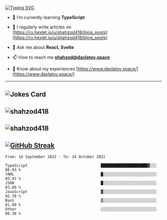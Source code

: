 [![Typing SVG](https://readme-typing-svg.herokuapp.com?font=Turret+Road&height=30&lines=HI!+I%60m+Frontend+Developer)](https://git.io/typing-svg)

- 🌱 I’m currently learning **TypeScript**

- 📝 I regularly write articles on [https://ru.hexlet.io/u/shahzod418/blog_posts](https://ru.hexlet.io/u/shahzod418/blog_posts)

- 💬 Ask me about **React, Svelte**

- 📫 How to reach me **shahzod@davlatov.space**

- 📄 Know about my experiences [https://www.davlatov.space/](https://www.davlatov.space/)

---
![Jokes Card](https://readme-jokes.vercel.app/api?theme=radical)
---
![shahzod418](https://github-readme-stats.vercel.app/api/top-langs?username=shahzod418&show_icons=true&theme=radical&locale=en&layout=compact)
---
![shahzod418](https://github-readme-stats.vercel.app/api?username=shahzod418&show_icons=true&theme=radical&locale=en&count_private=true)
---
[![GitHub Streak](http://github-readme-streak-stats.herokuapp.com?user=shahzod418&theme=radical&date_format=M%20j%5B%2C%20Y%5D)](https://git.io/streak-stats)
---
<!--START_SECTION:waka-->

```text
From: 14 September 2022 - To: 14 October 2022

TypeScript                                 █████████████████████▓░░░   86.93 %
YAML                                       █░░░░░░░░░░░░░░░░░░░░░░░░   03.92 %
JSON                                       █░░░░░░░░░░░░░░░░░░░░░░░░   03.80 %
JavaScript                                 ▓░░░░░░░░░░░░░░░░░░░░░░░░   02.70 %
Bash                                       ▒░░░░░░░░░░░░░░░░░░░░░░░░   01.89 %
Other                                      ░░░░░░░░░░░░░░░░░░░░░░░░░   00.30 %
```

<!--END_SECTION:waka-->
